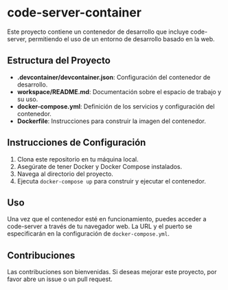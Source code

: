 # code-server-container

Este proyecto contiene un contenedor de desarrollo que incluye code-server, permitiendo el uso de un entorno de desarrollo basado en la web.

## Estructura del Proyecto

- **.devcontainer/devcontainer.json**: Configuración del contenedor de desarrollo.
- **workspace/README.md**: Documentación sobre el espacio de trabajo y su uso.
- **docker-compose.yml**: Definición de los servicios y configuración del contenedor.
- **Dockerfile**: Instrucciones para construir la imagen del contenedor.

## Instrucciones de Configuración

1. Clona este repositorio en tu máquina local.
2. Asegúrate de tener Docker y Docker Compose instalados.
3. Navega al directorio del proyecto.
4. Ejecuta `docker-compose up` para construir y ejecutar el contenedor.

## Uso

Una vez que el contenedor esté en funcionamiento, puedes acceder a code-server a través de tu navegador web. La URL y el puerto se especificarán en la configuración de `docker-compose.yml`.

## Contribuciones

Las contribuciones son bienvenidas. Si deseas mejorar este proyecto, por favor abre un issue o un pull request.